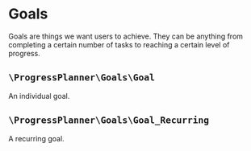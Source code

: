 # Goals

Goals are things we want users to achieve. They can be anything from completing a certain number of tasks to reaching a certain level of progress.

## `\ProgressPlanner\Goals\Goal`

An individual goal.

## `\ProgressPlanner\Goals\Goal_Recurring`

A recurring goal.
